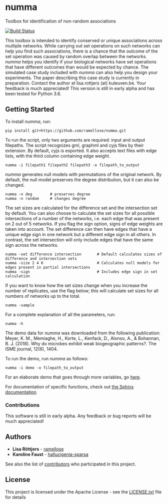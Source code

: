 # numma
Toolbox for identification of non-random associations

[![Build Status](https://travis-ci.com/ramellose/manta.svg?token=9mhqeTh13MErxyrk5zR8&branch=master)](https://travis-ci.com/ramellose/manta)

This toolbox is intended to identify conserved or unique associations across multiple networks.
While carrying out set operations on such networks can help you find such associations,
there is a chance that the outcome of the set operation was caused by random overlap between the networks.
_numma_ helps you identify if your biological networks have set operations that have different outcomes than would be expected by chance.
The simulated case study included with _numma_ can also help you design your experiments. The paper describing this case study is currently in preparation.
Contact the author at lisa.rottjers (at) kuleuven.be. Your feedback is much appreciated!
This version is still in early alpha and has been tested for Python 3.6.

## Getting Started

To install _numma_, run:
```
pip install git+https://github.com/ramellose/numma.git
```

To run the script, only two arguments are required: input and output filepaths.
The script recognizes gml, graphml and cyjs files by their extension. By default, cyjs is exported.
It also accepts text files with edge lists, with the third column containing edge weight.
```
numma -i filepath1 filepath2 filepath3 -o filepath_to_output
```

_numma_ generates null models with permutations of the original network.
By default, the null model preserves the degree distribution, but it can also be changed.
```
numma -n deg        # preserves degree
numma -n random     # changes degree
```

The set sizes are calculated for the difference set and the intersection set by default.
You can also choose to calculate the set sizes for all possible intersections of a number of the networks, i.e. each edge that was present on 2 out of 5 networks.
If you flag the sign option, signs of edge weights are taken into account.
The set difference can then have edges that have a unique edge sign in one network but a different edge sign in all others.
In contrast, the set intersection will only include edges that have the same sign across the networks.

```
numma -set difference intersection       # Default calculates sizes of difference and intersection sets
numma -size 2 4 6                        # Calculates null models for edges present in partial intersections
numma -sign                              # Includes edge sign in set calculation
```

If you want to know how the set sizes change when you increase the number of replicates,
use the flag below; this will calculate set sizes for all numbers of networks up to the total.
```
numma -sample
```

For a complete explanation of all the parameters, run:
```
numma -h
```

The demo data for _numma_ was downloaded from the following publication:
Meyer, K. M., Memiaghe, H., Korte, L., Kenfack, D., Alonso, A., & Bohannan, B. J. (2018).
Why do microbes exhibit weak biogeographic patterns?. The ISME journal, 12(6), 1404.

To run the demo, run _numma_ as follows:
```
numma -i demo -o filepath_to_output
```

For an elaborate demo that goes through more variables, go [here](https://ramellose.github.io/networktutorials/numma.html).

For documentation of specific functions, check out [the Sphinx documentation](https://ramellose.github.io/numma/index.html).

### Contributions

This software is still in early alpha. Any feedback or bug reports will be much appreciated!

## Authors

* **Lisa Röttjers** - [ramellose](https://github.com/ramellose)
* **Karoline Faust** - [hallucigenia-sparsa](https://github.com/hallucigenia-sparsa)

See also the list of [contributors](https://github.com/ramellose/numma/contributors) who participated in this project.

## License

This project is licensed under the Apache License - see the [LICENSE.txt](LICENSE.txt) file for details


